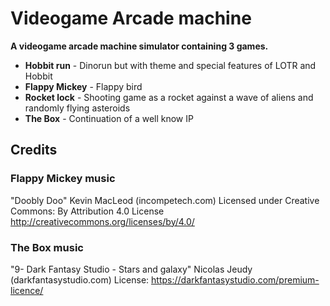 # Videogame Arcade machine

**A videogame arcade machine simulator containing 3 games.**

- **Hobbit run** - Dinorun but with theme and special features of LOTR and Hobbit
- **Flappy Mickey** - Flappy bird
- **Rocket lock** - Shooting game as a rocket against a wave of aliens and randomly flying asteroids
- **The Box** - Continuation of a well know IP

## Credits

### Flappy Mickey music
"Doobly Doo" Kevin MacLeod (incompetech.com)
Licensed under Creative Commons: By Attribution 4.0 License
http://creativecommons.org/licenses/by/4.0/

### The Box music
"9- Dark Fantasy Studio - Stars and galaxy" Nicolas Jeudy (darkfantasystudio.com)
License: https://darkfantasystudio.com/premium-licence/
